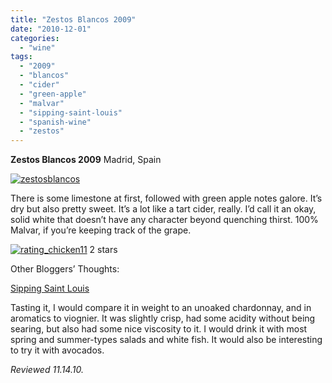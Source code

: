 ```yaml
---
title: "Zestos Blancos 2009"
date: "2010-12-01"
categories:
  - "wine"
tags:
  - "2009"
  - "blancos"
  - "cider"
  - "green-apple"
  - "malvar"
  - "sipping-saint-louis"
  - "spanish-wine"
  - "zestos"
---
```


**Zestos Blancos 2009** Madrid, Spain

[![](http://s3.amazonaws.com/thegourmez-wpmedia/2010/12/zestosblancos.jpg "zestosblancos")](http://s3.amazonaws.com/thegourmez-wpmedia/2010/12/zestosblancos.jpg)

There is some limestone at first, followed with green apple notes galore. It’s dry but also pretty sweet. It’s a lot like a tart cider, really. I’d call it an okay, solid white that doesn’t have any character beyond quenching thirst. 100% Malvar, if you’re keeping track of the grape.




<div class="caption">

[![](http://s3.amazonaws.com/thegourmez-wpmedia/2009/02/rating_chicken11.gif "rating_chicken11")](http://s3.amazonaws.com/thegourmez-wpmedia/2009/02/rating_chicken11.gif) 2 stars</div>


Other Bloggers’ Thoughts:

[Sipping Saint Louis](http://sippinstl.blogspot.com/2010/06/new-grape.html)

Tasting it, I would compare it in weight to an unoaked chardonnay, and in aromatics to viognier. It was slightly crisp, had some acidity without being searing, but also had some nice viscosity to it. I would drink it with most spring and summer-types salads and white fish. It would also be interesting to try it with avocados.

_Reviewed 11.14.10._
